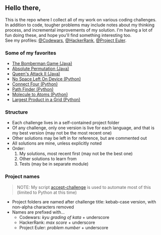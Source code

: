 ## Hello there,
This is the repo where I collect all of my work on various coding challenges.\
In addition to code, tougher problems may include notes about my thinking process, and incremental improvements of my solution.
I'm having a lot of fun doing these, and hope you'll find something interesting too.\
See my profiles: 
[@Codewars](https://www.codewars.com/users/adamhosman), 
[@HackerRank](https://www.hackerrank.com/adamhosman), 
[@Project Euler](https://projecteuler.net/progress=adamhosman).  

### Some of my favorites
- [The Bomberman Game (Java)](https://github.com/hosmanadam/coding-challenges/blob/master/%40HackerRank/Problem%20Solving/40_the-bomberman-game/Solution.java)
- [Absolute Permutation (Java)](https://github.com/hosmanadam/coding-challenges/blob/master/%40HackerRank/Problem%20Solving/40_absolute-permutation/Solution.java)
- [Queen's Attack II (Java)](https://github.com/hosmanadam/coding-challenges/blob/master/%40HackerRank/Problem%20Solving/30_queens-attack-2/Solution.java)
- [No Space Left On Device (Python)](https://github.com/hosmanadam/coding-challenges/tree/master/%40Advent%20of%20Code/2022-7-no-space-left-on-device)
- [Connect Four (Python)](https://github.com/hosmanadam/coding-challenges/tree/master/%40Codewars/4_connect-four)
- [Path Finder (Python)](https://github.com/hosmanadam/coding-challenges/tree/master/%40Codewars/4_path-finder-1-can-you-reach-the-exit)
- [Molecule to Atoms (Python)](https://github.com/hosmanadam/coding-challenges/blob/master/%40Codewars/5_molecule-to-atoms/molecule-to-atoms.py)
- [Largest Product in a Grid (Python)](https://github.com/hosmanadam/coding-challenges/blob/master/%40Project%20Euler/011_largest-product-in-a-grid/largest-product-in-a-grid.py)

### Structure
- Each challenge lives in a self-contained project folder
- Of any challenge, only one version is live for each language, and that is my best version (may not be the most recent one)
- Other solutions may be left in for reference, but are commented out
- All solutions are mine, unless explicitly noted
- Order:
    1. My solutions, most recent first (may not be the best one)
    2. Other solutions to learn from
    3. Tests (may be in separate module)

### Project names
> NOTE: My script [accept-challenge](https://github.com/hosmanadam/accept-challenge) is used to automate most of this (limited to Python at this time)
- Project folders are named after challenge title: kebab-case version, with non-alpha characters removed
- Names are prefixed with...
    - Codewars: *kyu grading of kata* + underscore
    - HackerRank: *max score* + underscore
    - Project Euler: *problem number* + underscore
